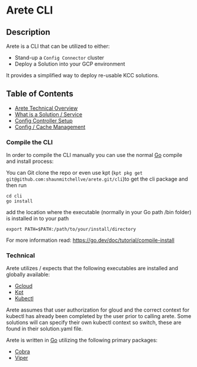 # Arete CLI #

## Description ##

Arete is a CLI that can be utilized to either:

- Stand-up a `Config Connector` cluster
- Deploy a Solution into your GCP environment

It provides a simplified way to deploy re-usable KCC solutions.

## Table of Contents ##

- [Arete Technical Overview](#technical)
- [What is a Solution / Service](./docs/solutions.md)
- [Config Controller Setup](./docs/create.md)
- [Config / Cache Management](./docs/config.md)

### Compile the CLI ###

In order to compile the CLI manually you can use the normal [Go](https://go.dev) compile and install process:

You can Git clone the repo or even use kpt (`kpt pkg get git@github.com:shaunmitchellve/arete.git/cli`)to get the cli package and then run

```shell
cd cli
go install
```

add the location where the executable (normally in your Go path /bin folder) is installed in to your path

```shell
export PATH=$PATH:/path/to/your/install/directory
```

For more information read: <https://go.dev/doc/tutorial/compile-install>

### Technical ###

Arete utilizes / expects that the following executables are installed and globally available:

- [Gcloud](https://cloud.google.com/sdk/gcloud)
- [Kpt](https://kpt.dev/)
- [Kubectl](https://kubernetes.io/docs/tasks/tools/)

Arete assumes that user authorization for gloud and the correct context for kubectl has already been completed by the user prior to calling arete. Some solutions will can specify their own kubectl context so switch, these are found in their solution.yaml file.

Arete is written in [Go](https://go.dev) utilizing the following primary packages:

- [Cobra](https://github.com/spf13/cobra)
- [Viper](https://github.com/spf13/viper)
